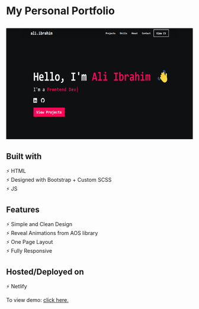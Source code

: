 # My Personal Portfolio

<h2 align="center">
  <img src="/assets/img/portfolio.webp" alt="" width="600px" height="300px" />
  <br>
</h2>

## Built with

⚡️ HTML\
⚡️ Designed with Bootstrap + Custom SCSS\
⚡️ JS

## Features

⚡️ Simple and Clean Design\
⚡️ Reveal Animations from AOS library\
⚡️ One Page Layout\
⚡️ Fully Responsive

## Hosted/Deployed on

⚡️ Netlify

To view demo: [click here.](https://alibrahim.netlify.app/)
